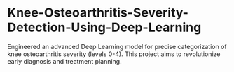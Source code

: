 # Knee-Osteoarthritis-Severity-Detection-Using-Deep-Learning
Engineered an advanced Deep Learning model for precise categorization of knee osteoarthritis severity (levels 0-4). This project aims to revolutionize early diagnosis and treatment planning.
